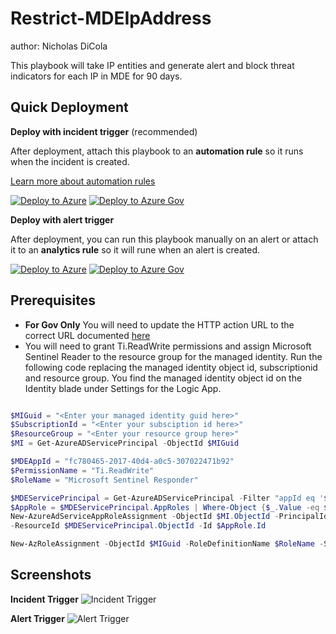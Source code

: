 # Restrict-MDEIpAddress
author: Nicholas DiCola

This playbook will take IP entities and generate alert and block threat indicators for each IP in MDE for 90 days.

## Quick Deployment
**Deploy with incident trigger** (recommended)

After deployment, attach this playbook to an **automation rule** so it runs when the incident is created.

[Learn more about automation rules](https://docs.microsoft.com/azure/sentinel/automate-incident-handling-with-automation-rules#creating-and-managing-automation-rules)

[![Deploy to Azure](https://aka.ms/deploytoazurebutton)](https://portal.azure.com/#create/Microsoft.Template/uri/https%3A%2F%2Fraw.githubusercontent.com%2FAzure%2FAzure-Sentinel%2Fmaster%2FSolutions%2FMicrosoftDefenderForEndpoint%2FPlaybooks%2FRestrict-MDEIPAddress%2FRestrict-MDEIPAddress-incident-trigger%2Fazuredeploy.json)
[![Deploy to Azure Gov](https://aka.ms/deploytoazuregovbutton)](https://portal.azure.us/#create/Microsoft.Template/uri/https%3A%2F%2Fraw.githubusercontent.com%2FAzure%2FAzure-Sentinel%2Fmaster%2FSolutions%2FMicrosoftDefenderForEndpoint%2FPlaybooks%2FRestrict-MDEIPAddress%2FRestrict-MDEIPAddress-incident-trigger%2Fazuredeploy.json)

**Deploy with alert trigger**

After deployment, you can run this playbook manually on an alert or attach it to an **analytics rule** so it will rune when an alert is created.

[![Deploy to Azure](https://aka.ms/deploytoazurebutton)](https://portal.azure.com/#create/Microsoft.Template/uri/https%3A%2F%2Fraw.githubusercontent.com%2FAzure%2FAzure-Sentinel%2Fmaster%2FSolutions%2FMicrosoftDefenderForEndpoint%2FPlaybooks%2FRestrict-MDEIPAddress%2FRestrict-MDEIPAddress-alert-trigger%2Fazuredeploy.json)
[![Deploy to Azure Gov](https://aka.ms/deploytoazuregovbutton)](https://portal.azure.us/#create/Microsoft.Template/uri/https%3A%2F%2Fraw.githubusercontent.com%2FAzure%2FAzure-Sentinel%2Fmaster%2FSolutions%2FMicrosoftDefenderForEndpoint%2FPlaybooks%2FRestrict-MDEIPAddress%2FRestrict-MDEIPAddress-alert-trigger%2Fazuredeploy.json)

## Prerequisites
- **For Gov Only** You will need to update the HTTP action URL to the correct URL documented [here](https://docs.microsoft.com/microsoft-365/security/defender-endpoint/gov?view=o365-worldwide#api)
- You will need to grant Ti.ReadWrite permissions and assign Microsoft Sentinel Reader to the resource group for the managed identity.  Run the following code replacing the managed identity object id, subscriptionid and resource group.  You find the managed identity object id on the Identity blade under Settings for the Logic App.
```powershell

$MIGuid = "<Enter your managed identity guid here>"
$SubscriptionId = "<Enter your subsciption id here>"
$ResourceGroup = "<Enter your resource group here>"
$MI = Get-AzureADServicePrincipal -ObjectId $MIGuid

$MDEAppId = "fc780465-2017-40d4-a0c5-307022471b92"
$PermissionName = "Ti.ReadWrite" 
$RoleName = "Microsoft Sentinel Responder"

$MDEServicePrincipal = Get-AzureADServicePrincipal -Filter "appId eq '$MDEAppId'"
$AppRole = $MDEServicePrincipal.AppRoles | Where-Object {$_.Value -eq $PermissionName -and $_.AllowedMemberTypes -contains "Application"}
New-AzureAdServiceAppRoleAssignment -ObjectId $MI.ObjectId -PrincipalId $MI.ObjectId `
-ResourceId $MDEServicePrincipal.ObjectId -Id $AppRole.Id

New-AzRoleAssignment -ObjectId $MIGuid -RoleDefinitionName $RoleName -Scope /subscriptions/$SubscriptionId/resourcegroups/$ResourceGroup
```

## Screenshots
**Incident Trigger**
![Incident Trigger](./Restrict-MDEIPAddress/Restrict-MDEIPAddress-incident-trigger/images/designerLight.png)

**Alert Trigger**
![Alert Trigger](./Restrict-MDEIPAddress/Restrict-MDEIPAddress-alert-trigger/images/Restrict-MDEIpAddress_alert.png)